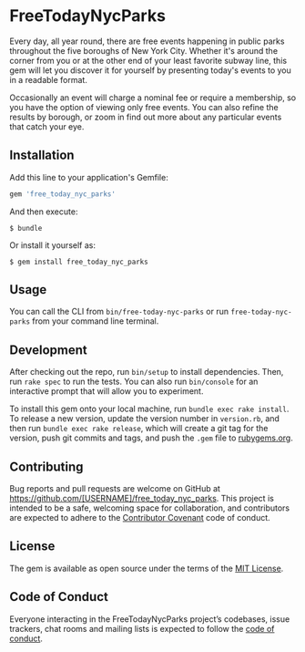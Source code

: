 # FreeTodayNycParks

Every day, all year round, there are free events happening in public parks throughout the five boroughs of New York City. Whether it's around the corner from you or at the other end of your least favorite subway line, this gem will let you discover it for yourself by presenting today's events to you in a readable format.

Occasionally an event will charge a nominal fee or require a membership, so you have the option of viewing only free events. You can also refine the results by borough, or zoom in find out more about any particular events that catch your eye.

## Installation

Add this line to your application's Gemfile:

```ruby
gem 'free_today_nyc_parks'
```

And then execute:

    $ bundle

Or install it yourself as:

    $ gem install free_today_nyc_parks

## Usage

You can call the CLI from `bin/free-today-nyc-parks` or run `free-today-nyc-parks` from your command line terminal. 

## Development

After checking out the repo, run `bin/setup` to install dependencies. Then, run `rake spec` to run the tests. You can also run `bin/console` for an interactive prompt that will allow you to experiment.

To install this gem onto your local machine, run `bundle exec rake install`. To release a new version, update the version number in `version.rb`, and then run `bundle exec rake release`, which will create a git tag for the version, push git commits and tags, and push the `.gem` file to [rubygems.org](https://rubygems.org).

## Contributing

Bug reports and pull requests are welcome on GitHub at https://github.com/[USERNAME]/free_today_nyc_parks. This project is intended to be a safe, welcoming space for collaboration, and contributors are expected to adhere to the [Contributor Covenant](http://contributor-covenant.org) code of conduct.

## License

The gem is available as open source under the terms of the [MIT License](https://opensource.org/licenses/MIT).

## Code of Conduct

Everyone interacting in the FreeTodayNycParks project’s codebases, issue trackers, chat rooms and mailing lists is expected to follow the [code of conduct](https://github.com/[USERNAME]/free_today_nyc_parks/blob/master/CODE_OF_CONDUCT.md).
